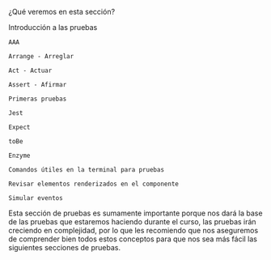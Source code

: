 ¿Qué veremos en esta sección?

Introducción a las pruebas

    AAA

    Arrange - Arreglar

    Act - Actuar

    Assert - Afirmar

    Primeras pruebas

    Jest

    Expect

    toBe

    Enzyme

    Comandos útiles en la terminal para pruebas

    Revisar elementos renderizados en el componente

    Simular eventos

Esta sección de pruebas es sumamente importante porque nos dará la base de las pruebas que estaremos haciendo durante el curso, las pruebas irán creciendo en complejidad, por lo que les recomiendo que nos aseguremos de comprender bien todos estos conceptos para que nos sea más fácil las siguientes secciones de pruebas.